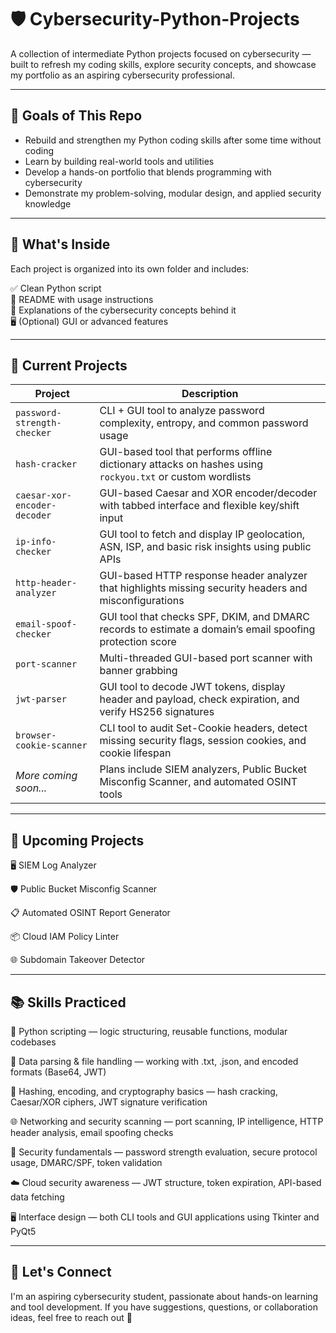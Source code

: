 # 🛡️ Cybersecurity-Python-Projects

A collection of intermediate Python projects focused on cybersecurity — built to refresh my coding skills, explore security concepts, and showcase my portfolio as an aspiring cybersecurity professional.

---

## 🎯 Goals of This Repo

- Rebuild and strengthen my Python coding skills after some time without coding
- Learn by building real-world tools and utilities  
- Develop a hands-on portfolio that blends programming with cybersecurity  
- Demonstrate my problem-solving, modular design, and applied security knowledge  

---

## 📂 What's Inside

Each project is organized into its own folder and includes:

✅ Clean Python script  
📘 README with usage instructions  
🧠 Explanations of the cybersecurity concepts behind it  
🖥️ (Optional) GUI or advanced features  

---

## 🧰 Current Projects

| Project                      | Description                                                                                               |
| ---------------------------- | --------------------------------------------------------------------------------------------------------- |
| `password-strength-checker`  | CLI + GUI tool to analyze password complexity, entropy, and common password usage                         |
| `hash-cracker`               | GUI-based tool that performs offline dictionary attacks on hashes using `rockyou.txt` or custom wordlists |
| `caesar-xor-encoder-decoder` | GUI-based Caesar and XOR encoder/decoder with tabbed interface and flexible key/shift input               |
| `ip-info-checker`            | GUI tool to fetch and display IP geolocation, ASN, ISP, and basic risk insights using public APIs         |
| `http-header-analyzer`       | GUI-based HTTP response header analyzer that highlights missing security headers and misconfigurations    |
| `email-spoof-checker`        | GUI tool that checks SPF, DKIM, and DMARC records to estimate a domain’s email spoofing protection score  |
| `port-scanner`               | Multi-threaded GUI-based port scanner with banner grabbing                                                |
| `jwt-parser`                 | GUI tool to decode JWT tokens, display header and payload, check expiration, and verify HS256 signatures  |
| `browser-cookie-scanner`     | CLI tool to audit Set-Cookie headers, detect missing security flags, session cookies, and cookie lifespan |
| *More coming soon...*        | Plans include SIEM analyzers, Public Bucket Misconfig Scanner, and automated OSINT tools                  |


---

## 🧭 Upcoming Projects

🖥️ SIEM Log Analyzer

🛡️ Public Bucket Misconfig Scanner

📋 Automated OSINT Report Generator

📦 Cloud IAM Policy Linter

🌐 Subdomain Takeover Detector

---

## 📚 Skills Practiced

🐍 Python scripting — logic structuring, reusable functions, modular codebases

📁 Data parsing & file handling — working with .txt, .json, and encoded formats (Base64, JWT)

🔐 Hashing, encoding, and cryptography basics — hash cracking, Caesar/XOR ciphers, JWT signature verification

🌐 Networking and security scanning — port scanning, IP intelligence, HTTP header analysis, email spoofing checks

🧠 Security fundamentals — password strength evaluation, secure protocol usage, DMARC/SPF, token validation

☁️ Cloud security awareness — JWT structure, token expiration, API-based data fetching

🖥️ Interface design — both CLI tools and GUI applications using Tkinter and PyQt5

---

## 🚀 Let's Connect

I'm an aspiring cybersecurity student, passionate about hands-on learning and tool development. If you have suggestions, questions, or collaboration ideas, feel free to reach out 🤙
